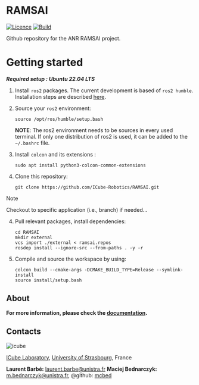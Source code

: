 # RAMSAI

[![Licence](https://img.shields.io/badge/License-Apache%202.0-blue.svg)](https://opensource.org/licenses/Apache-2.0)
[![Build](https://github.com/ICube-Robotics/RAMSAI/actions/workflows/ci.yml/badge.svg)](https://github.com/ICube-Robotics/RAMSAI/actions/workflows/ci.yml)

Github repository for the ANR RAMSAI project.

# Getting started


***Required setup : Ubuntu 22.04 LTS***

1.  Install `ros2` packages. The current development is based of `ros2 humble`. Installation steps are described [here](https://docs.ros.org/en/humble/Installation.html).

2. Source your `ros2` environment:
    ```shell
    source /opt/ros/humble/setup.bash
    ```
    **NOTE**: The ros2 environment needs to be sources in every used terminal. If only one distribution of ros2 is used, it can be added to the `~/.bashrc` file.

3. Install `colcon` and its extensions :
    ```shell
    sudo apt install python3-colcon-common-extensions
     ```

3. Clone this repository:
    ```shell
    git clone https://github.com/ICube-Robotics/RAMSAI.git
    ```

> [!NOTE]  
> Checkout to specific application (i.e., branch) if needed...

4. Pull relevant packages, install dependencies:
    ```shell
    cd RAMSAI
    mkdir external
    vcs import ./external < ramsai.repos
    rosdep install --ignore-src --from-paths . -y -r
    ```

6. Compile and source the workspace by using:
    ```shell
    colcon build --cmake-args -DCMAKE_BUILD_TYPE=Release --symlink-install
    source install/setup.bash
    ```

## About

**For more information, please check the [documentation](https://icube-robotics.github.io/RAMSAI/).**

## Contacts ##
![icube](https://icube.unistra.fr/fileadmin/templates/DUN/icube/images/logo.png)

[ICube Laboratory](https://icube.unistra.fr), [University of Strasbourg](https://www.unistra.fr/), France

__Laurent Barbé:__ [laurent.barbe@unistra.fr](mailto:laurent.barbe@unistra.fr)
__Maciej Bednarczyk:__ [m.bednarczyk@unistra.fr](mailto:m.bednarczyk@unistra.fr), @github: [mcbed](https://github.com/mcbed)

